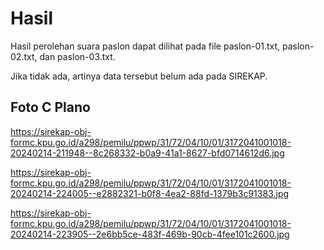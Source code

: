 # Hasil

Hasil perolehan suara paslon dapat dilihat pada file paslon-01.txt, paslon-02.txt, dan paslon-03.txt.

Jika tidak ada, artinya data tersebut belum ada pada SIREKAP.

## Foto C Plano

https://sirekap-obj-formc.kpu.go.id/a298/pemilu/ppwp/31/72/04/10/01/3172041001018-20240214-211948--8c268332-b0a9-41a1-8627-bfd0714612d6.jpg

https://sirekap-obj-formc.kpu.go.id/a298/pemilu/ppwp/31/72/04/10/01/3172041001018-20240214-224005--e2882321-b0f8-4ea2-88fd-1379b3c91383.jpg

https://sirekap-obj-formc.kpu.go.id/a298/pemilu/ppwp/31/72/04/10/01/3172041001018-20240214-223905--2e6bb5ce-483f-469b-90cb-4fee101c2600.jpg

